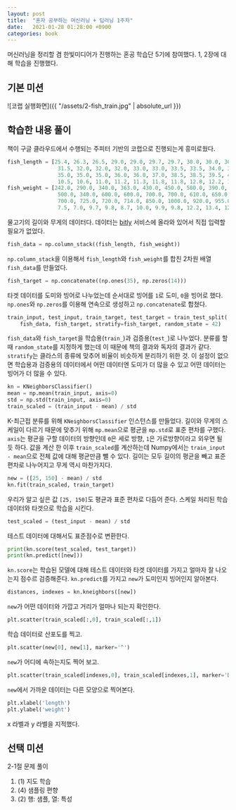 ```yaml
---
layout: post
title:  "혼자 공부하는 머신러닝 + 딥러닝 1주차"
date:   2021-01-28 01:28:00 +0900
categories: book
---
```


머신러닝을 정리할 겸 한빛미디어가 진행하는 혼공 학습단 5기에 참여했다. 1, 2장에 대해 학습을 진행했다.

## 기본 미션

![코랩 실행화면]({{ "/assets/2-fish_train.jpg" | absolute_url }})

## 학습한 내용 풀이

책이 구글 클라우드에서 수행되는 주피터 기반의 코랩으로 진행되는게 흥미로웠다.

```py
fish_length = [25.4, 26.3, 26.5, 29.0, 29.0, 29.7, 29.7, 30.0, 30.0, 30.7, 31.0, 31.0, 
                31.5, 32.0, 32.0, 32.0, 33.0, 33.0, 33.5, 33.5, 34.0, 34.0, 34.5, 35.0, 
                35.0, 35.0, 35.0, 36.0, 36.0, 37.0, 38.5, 38.5, 39.5, 41.0, 41.0, 9.8, 
                10.5, 10.6, 11.0, 11.2, 11.3, 11.8, 11.8, 12.0, 12.2, 12.4, 13.0, 14.3, 15.0]
fish_weight = [242.0, 290.0, 340.0, 363.0, 430.0, 450.0, 500.0, 390.0, 450.0, 500.0, 475.0, 500.0, 
                500.0, 340.0, 600.0, 600.0, 700.0, 700.0, 610.0, 650.0, 575.0, 685.0, 620.0, 680.0, 
                700.0, 725.0, 720.0, 714.0, 850.0, 1000.0, 920.0, 955.0, 925.0, 975.0, 950.0, 6.7, 
                7.5, 7.0, 9.7, 9.8, 8.7, 10.0, 9.9, 9.8, 12.2, 13.4, 12.2, 19.7, 19.9]
```

물고기의 길이와 무게의 데이터다. 데이터는 [bitly](https://app.bitly.com/) 서비스에 올라와 있어서 직접 입력할 필요가 없었다.

```py
fish_data = np.column_stack((fish_length, fish_weight))
```

`np.column_stack`을 이용해서 `fish_length`와 `fish_weight`를 합친 2차원 배열 `fish_data`를 만들었다. 

```py
fish_target = np.concatenate((np.ones(35), np.zeros(14)))
```

타겟 데이터를 도미와 빙어로 나누었는데 순서대로 빙어를 `1`로 도미, `0`을 빙어로 했다. `np.ones`와 `np.zeros`를 이용해 연속으로 생성하고 `np.concatenate`로 합쳤다.

```py
train_input, test_input, train_target, test_target = train_test_split(
    fish_data, fish_target, stratify=fish_target, random_state = 42)
```

`fish_data`와 `fish_target`을 학습용(`train_`)과 검증용(`test_`)로 나누었다. 분류를 할 때 `random_state`를 지정하게 했는데 이 때문에 책의 결과와 독자의 결과가 같다. `stratify`는 클라스의 종류에 맞추어 비율이 비슷하게 분리하기 위한 것. 이 설정이 없으면 학습용과 검증용의 데이터에서 어떤 데이터엔 도미가 더 많을 수 있고 어떤 데이터는 빙어가 더 많을 수 있다.

```py
kn = KNeighborsClassifier()
mean = np.mean(train_input, axis=0)
std = np.std(train_input, axis=0)
train_scaled = (train_input - mean) / std
```

K-최근접 분류를 위해 `KNeighborsClassifier` 인스턴스를 만들었다.
길이와 무게의 스케일이 다르기 때문에 맞추기 위해 `mp.mean`으로 평균을 `mp.std`로 표준 편차를 구했다. `axis`는 평균을 구할 데이터의 방향인데 `0`은 세로 방향, `1`은 가로방향이라고 외우면 될 듯 하다.
값을 계산 한 이후 `train_scaled`를 계산하는데 Numpy에서는 `train_input - mean`으로 전체 값에 대해 평균만큼 뺄 수 있다. 길이는 모두 길이의 평균을 빼고 표준 편차로 나누어지고 무게 역시 마찬가지다.

```py
new = ([25, 150] - mean) / std
kn.fit(train_scaled, train_target)
```

우리가 알고 싶은 값 `[25, 150]`도 평균과 표준 편차로 다듬어 준다.
스케일 처리된 학습 데이터와 타겟으로 학습을 시킨다.

```py
test_scaled = (test_input - mean) / std
```

테스트 데이터에 대해서도 표준점수로 변환한다.

```py
print(kn.score(test_scaled, test_target))
print(kn.predict([new]))
```

`kn.score`는 학습된 모델에 대해 테스트 데이터와 타겟 데이터를 가지고 얼마자 잘 나오는지 점수르 검증해준다.
`kn.predict`를 가지고 `new`가 도미인지 빙어인지 알아본다.

```py
distances, indexes = kn.kneighbors([new])
```

`new`가 어떤 데이터와 가깝고 거리가 얼마나 되는지 확인한다.

```py
plt.scatter(train_scaled[:,0], train_scaled[:,1])
```

학습 데이터로 산포도를 찍고.

```py
plt.scatter(new[0], new[1], marker='^')
```

`new`가 어디에 속하는지도 찍어 보고.

```py
plt.scatter(train_scaled[indexes,0], train_scaled[indexes,1], marker='D')
```

`new`에서 가까운 데이터는 다른 모양으로 찍어본다.

```py
plt.xlabel('length')
plt.ylabel('weight')
```

x 라벨과 y 라벨을 지적했다.

## 선택 미션

2-1절 문제 풀이

1. (1) 지도 학습
2. (4) 샘플링 편향
3. (2) 행: 샘플, 열: 특성